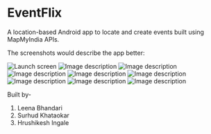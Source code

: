 # EventFlix
A location-based Android app to locate and create events built using MapMyIndia APIs.

The screenshots would describe the app better:

![Launch screen](https://github.com/leenabhandari/EventFlix/blob/master/screenshots/Screenshot_20190408-221211.png)
![Image description](https://github.com/leenabhandari/EventFlix/blob/master/screenshots/Screenshot_20190408-222107.png)
![Image description](https://github.com/leenabhandari/EventFlix/blob/master/screenshots/Screenshot_20190408-222150.png)
![Image description](https://github.com/leenabhandari/EventFlix/blob/master/screenshots/Screenshot_20190408-221226.png)
![Image description](https://github.com/leenabhandari/EventFlix/blob/master/screenshots/Screenshot_20190408-221358.png)
![Image description](https://github.com/leenabhandari/EventFlix/blob/master/screenshots/Screenshot_20190408-221547.png)
![Image description](https://github.com/leenabhandari/EventFlix/blob/master/screenshots/Screenshot_20190408-221953.png)
![Image description](https://github.com/leenabhandari/EventFlix/blob/master/screenshots/Screenshot_20190408-221632.png)
![Image description](https://github.com/leenabhandari/EventFlix/blob/master/screenshots/Screenshot_20190408-221858.png)



Built by-
1. Leena Bhandari
2. Surhud Khataokar
3. Hrushikesh Ingale
